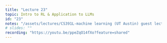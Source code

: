 ```yaml
---
title: "Lecture 23"
topic: Intro to RL & Application to LLMs
id: "23"
notes: "/assets/lectures/CS391L-machine learning (UT Austin) guest lecture.pdf"
# slides: ""
recording: "https://youtu.be/ppeZqO14fXo?feature=shared"
---
```

